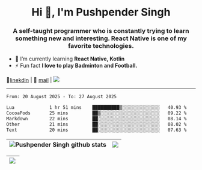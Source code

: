 <h1 align="center">Hi 👋, I'm Pushpender Singh</h1>
<h3 align="center">A self-taught programmer who is constantly trying to learn something new and interesting. React Native is one of my favorite technologies.</h3>

- 🌱 I’m currently learning **React Native, Kotlin**
- ⚡ Fun fact **I love to play Badminton and Football.**

👔[linekdin](https://www.linkedin.com/in/pushpender-singh-240061202/) | 📧 [mail](mailto:pushpendersingh694@gmail.com) | 
<a href="https://github.com/pushpender-singh-ap/pushpender-singh-ap">
    <img src="https://komarev.com/ghpvc/?username=pushpender-singh-ap&style=for-the-badge">
</a>


---

<!--START_SECTION:waka-->

```txt
From: 20 August 2025 - To: 27 August 2025

Lua             1 hr 51 mins    ██████████▒░░░░░░░░░░░░░░   40.93 %
CocoaPods       25 mins         ██▒░░░░░░░░░░░░░░░░░░░░░░   09.22 %
Markdown        22 mins         ██░░░░░░░░░░░░░░░░░░░░░░░   08.14 %
Other           21 mins         ██░░░░░░░░░░░░░░░░░░░░░░░   08.02 %
Text            20 mins         ██░░░░░░░░░░░░░░░░░░░░░░░   07.63 %
```

<!--END_SECTION:waka-->


| <a><img align="center" src="https://github-readme-stats-iota-ecru-15.vercel.app/api?username=pushpender-singh-ap&show_icons=true&include_all_commits=true&theme=buefy&hide_border=true" alt="Pushpender Singh github stats" /></a> | <a><img align="center" src="https://github-readme-stats-iota-ecru-15.vercel.app/api/top-langs/?username=pushpender-singh-ap&layout=compact&theme=buefy&hide_border=true" /></a> |
| ------------- | ------------- |

| <a> <img align="left" src="https://github-readme-streak-stats.herokuapp.com/?user=pushpender-singh-ap" /></br> </a> |
| ------------- |
